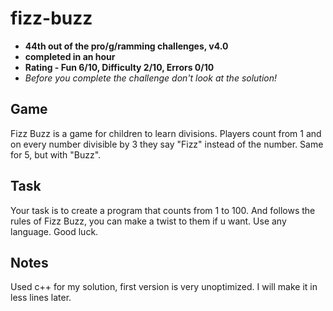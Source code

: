 # fizz-buzz
- **44th out of the pro/g/ramming challenges, v4.0**
- **completed in an hour** 
- **Rating - Fun 6/10, Difficulty 2/10, Errors 0/10**
- *Before you complete the challenge don't look at the solution!*

## Game
Fizz Buzz is a game for children to learn divisions. Players count from 1 and on every number divisible by 3 they say "Fizz" instead of the number. Same for 5, but with "Buzz".
## Task
Your task is to create a program that counts from 1 to 100. And follows the rules of Fizz Buzz, you can make a twist to them if u want. Use any language. Good luck.
## Notes
Used c++ for my solution, first version is very unoptimized. I will make it in less lines later. 
